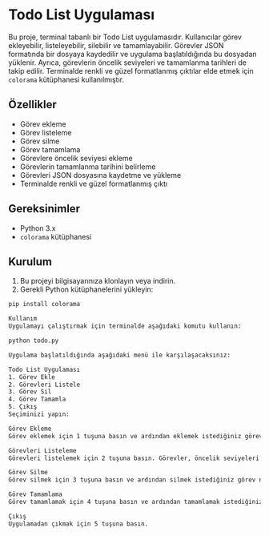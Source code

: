 # Todo List Uygulaması

Bu proje, terminal tabanlı bir Todo List uygulamasıdır. Kullanıcılar görev ekleyebilir, listeleyebilir, silebilir ve tamamlayabilir. Görevler JSON formatında bir dosyaya kaydedilir ve uygulama başlatıldığında bu dosyadan yüklenir. Ayrıca, görevlerin öncelik seviyeleri ve tamamlanma tarihleri de takip edilir. Terminalde renkli ve güzel formatlanmış çıktılar elde etmek için `colorama` kütüphanesi kullanılmıştır.

## Özellikler

- Görev ekleme
- Görev listeleme
- Görev silme
- Görev tamamlama
- Görevlere öncelik seviyesi ekleme
- Görevlerin tamamlanma tarihini belirleme
- Görevleri JSON dosyasına kaydetme ve yükleme
- Terminalde renkli ve güzel formatlanmış çıktı

## Gereksinimler

- Python 3.x
- `colorama` kütüphanesi

## Kurulum

1. Bu projeyi bilgisayarınıza klonlayın veya indirin.
2. Gerekli Python kütüphanelerini yükleyin:

```sh
pip install colorama

Kullanım
Uygulamayı çalıştırmak için terminalde aşağıdaki komutu kullanın:

python todo.py

Uygulama başlatıldığında aşağıdaki menü ile karşılaşacaksınız:

Todo List Uygulaması
1. Görev Ekle
2. Görevleri Listele
3. Görev Sil
4. Görev Tamamla
5. Çıkış
Seçiminizi yapın:

Görev Ekleme
Görev eklemek için 1 tuşuna basın ve ardından eklemek istediğiniz görevi ve öncelik seviyesini girin.

Görevleri Listeleme
Görevleri listelemek için 2 tuşuna basın. Görevler, öncelik seviyeleri ve tamamlanma durumları ile birlikte listelenecektir.

Görev Silme
Görev silmek için 3 tuşuna basın ve ardından silmek istediğiniz görev numarasını girin.

Görev Tamamlama
Görev tamamlamak için 4 tuşuna basın ve ardından tamamlamak istediğiniz görev numarasını girin.

Çıkış
Uygulamadan çıkmak için 5 tuşuna basın.